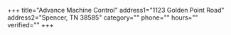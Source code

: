 +++
title="Advance Machine Control"
address1="1123 Golden Point Road"
address2="Spencer, TN  38585"
category=""
phone=""
hours=""
verified=""
+++
